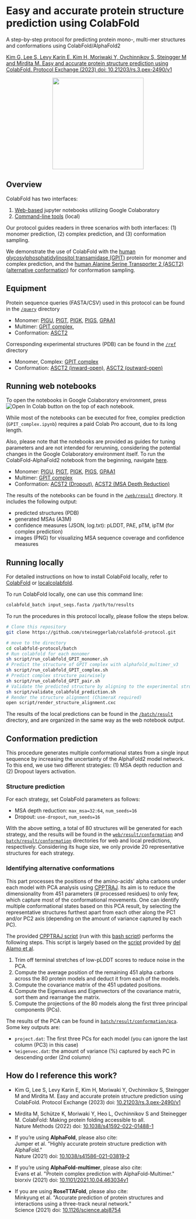 # Easy and accurate protein structure prediction using ColabFold
A step-by-step protocol for predicting protein mono-, multi-mer structures and conformations using ColabFold/AlphaFold2

[Kim G, Lee S, Levy Karin E, Kim H, Moriwaki Y, Ovchinnikov S, Steingger M and Mirdita M. Easy and accurate protein structure prediction using ColabFold. Protocol Exchange (2023) doi: 10.21203/rs.3.pex-2490/v1](https://protocolexchange.researchsquare.com/article/pex-2490/v1)


<p align="center"><img src="https://github.com/steineggerlab/colabfold-protocol/raw/main/.github/ColabFold_Marv_Logo.png" height="250"/></p>

## Overview 
ColabFold has two interfaces: 
1) [Web-based](https://colab.research.google.com/github/sokrypton/ColabFold/blob/main/AlphaFold2.ipynb) jupyter notebooks utilizing Google Colaboratory
2) [Command-line tools](https://github.com/sokrypton/ColabFold) (local)

Our protocol guides readers in three scenarios with both interfaces: (1) monomer prediction, (2) complex prediction, and (3) conformation sampling.

We demonstrate the use of ColabFold with the [human glycosylphosphatidylinositol transamidase (GPIT)](https://www.rcsb.org/structure/7W72) protein for monomer and complex prediction, and the [human Alanine Serine Transporter 2 (ASCT2)](https://www.rcsb.org/structure/6RVX) ([alternative conformation](https://www.rcsb.org/structure/7BCQ)) for conformation sampling.

## Equipment
Protein sequence queries (FASTA/CSV) used in this protocol can be found in the [`/query`](https://github.com/steineggerlab/colabfold-protocol/tree/main/query) directory

- Monomer: [PIGU](https://github.com/steineggerlab/colabfold-protocol/blob/main/query/PIGU.fasta), [PIGT](https://github.com/steineggerlab/colabfold-protocol/blob/main/query/PIGT.fasta), [PIGK](https://github.com/steineggerlab/colabfold-protocol/blob/main/query/PIGK.fasta), [PIGS](https://github.com/steineggerlab/colabfold-protocol/blob/main/query/PIGS.fasta), [GPAA1](https://github.com/steineggerlab/colabfold-protocol/blob/main/query/GPAA1.fasta)
- Multimer: [GPIT complex](https://github.com/steineggerlab/colabfold-protocol/blob/main/query/GPITcomplex.csv),
- Conformation: [ASCT2](https://github.com/steineggerlab/colabfold-protocol/blob/main/query/ASCT2.fasta)

Corresponding experimental structures (PDB) can be found in the [`/ref`](https://github.com/steineggerlab/colabfold-protocol/tree/main/ref) directory
- Monomer, Complex: [GPIT complex](https://github.com/steineggerlab/colabfold-protocol/blob/main/ref/7w72.pdb)
- Conformation: [ASCT2 (inward-open)](https://github.com/steineggerlab/colabfold-protocol/blob/main/ref/6rvx.pdb), [ASCT2 (outward-open)](https://github.com/steineggerlab/colabfold-protocol/blob/main/ref/7bcq.pdb)


## Running web notebooks
To open the notebooks in Google Colaboratory environment, press <img src="https://colab.research.google.com/assets/colab-badge.svg" alt="Open In Colab"/> button on the top of each notebook.

While most of the notebooks can be executed for free, complex prediction (`GPIT_complex.ipynb`) requires a paid Colab Pro account, due to its long length.

Also, please note that the notebooks are provided as guides for tuning parameters and are not intended for rerunning, considering the potential changes in the Google Colaboratory environment itself. To run the ColabFold-AlphaFold2 notebook from the beginning, navigate [here](https://colab.research.google.com/github/sokrypton/ColabFold/blob/main/AlphaFold2.ipynb). 

- Monomer: [PIGU](https://github.com/steineggerlab/colabfold-protocol/blob/main/web/notebook/PIGU.ipynb), [PIGT](https://github.com/steineggerlab/colabfold-protocol/blob/main/web/notebook/PIGT.ipynb), [PIGK](https://github.com/steineggerlab/colabfold-protocol/blob/main/web/notebook/PIGK.ipynb), [PIGS](https://github.com/steineggerlab/colabfold-protocol/blob/main/web/notebook/PIGS.ipynb), [GPAA1](https://github.com/steineggerlab/colabfold-protocol/blob/main/web/notebook/GPAA1.ipynb)
- Multimer: [GPIT complex](https://github.com/steineggerlab/colabfold-protocol/blob/main/web/notebook/GPIT_complex.ipynb)
- Conformation: [ACST2 (Dropout)](https://github.com/steineggerlab/colabfold-protocol/blob/main/web/notebook/ASCT2_conformation_dropout.ipynb), [ACST2 (MSA Depth Reduction)](https://github.com/steineggerlab/colabfold-protocol/blob/main/web/notebook/ASCT2_conformation_MSADepthReduction.ipynb)

The results of the notebooks can be found in the [`/web/result`](https://github.com/steineggerlab/colabfold-protocol/blob/main/web/result) directory. It includes the following output: 
- predicted structures (PDB)
- generated MSAs (A3M) 
- confidence measures (JSON, log.txt): pLDDT, PAE, pTM, ipTM (for complex prediction) 
- images (PNG) for visualizing MSA sequence coverage and confidence measures

## Running locally 
For detailed instructions on how to install ColabFold locally, refer to [ColabFold](https://github.com/sokrypton/ColabFold) or [localcolabfold](https://github.com/YoshitakaMo/localcolabfold).

To run ColabFold locally, one can use this command line:
```sh
colabfold_batch input_seqs.fasta /path/to/results
``` 

To run the procedures in this protocol locally, please follow the steps below. 
```sh
# Clone this repository
git clone https://github.com/steineggerlab/colabfold-protocol.git

# move to the directory
cd colabfold-protocol/batch
# Run colabfold for each monomer
sh script/run_colabfold_GPIT_monomer.sh
# Predict the structure of GPIT complex with alphafold_multimer_v3
sh script/run_colabfold_GPIT_complex.sh
# Predict complex structure pairwisely
sh script/run_colabfold_GPIT_pair.sh
# Validate the predicted structure by aligning to the experimental structure
sh script/validate_colabfold_prediction.sh
# Render the structure alignment (ChimeraX required)
open script/render_structure_alignment.cxc
```
The results of the local predictions can be found in the [`/batch/result`](https://github.com/steineggerlab/colabfold-protocol/blob/main/batch/result) directory, and are organized in the same way as the web notebook output.

## Conformation prediction
This procedure generates multiple conformational states from a single input sequence by increasing the uncertainty of the AlphaFold2 model network. To this end, we use two different strategies: (1) MSA depth reduction and (2) Dropout layers activation.

### Structure prediction 
For each strategy, set ColabFold parameters as follows: 
- MSA depth reduction: `max_msa=32:64`, `num_seeds=16`
- Dropout: `use-dropout`, `num_seeds=16`

With the above setting, a total of 80 structures will be generated for each strategy, and the results will be found in the [`web/result/conformation`](https://github.com/steineggerlab/colabfold-protocol/blob/main/web/result/conformation) and [`batch/result/conformation`](https://github.com/steineggerlab/colabfold-protocol/blob/main/batch/result/conformation) directories for web and local predictions, respectively. Considering its huge size, we only provide 20 representative structures for each strategy.

### Identifying alternative conformations 
This part processes the positions of the amino-acids' alpha carbons under each model with PCA analysis using [CPPTRAJ](https://amberhub.chpc.utah.edu/cpptraj/). Its aim is to reduce the dimensionality from 451 parameters (# processed residues) to only few, which capture most of the conformational movements. One can identify multiple conformational states based on this PCA result, by selecting the representative structures furthest apart from each other along the PC1 and/or PC2 axis (depending on the amount of variance captured by each PC). 

The provided [CPPTRAJ script](https://github.com/steineggerlab/colabfold-protocol/blob/main/batch/script/asct2_pca.in) (run with this [bash script](https://github.com/steineggerlab/colabfold-protocol/blob/main/batch/script/run_cpptraj_asct2.sh)) performs the following steps. This script is largely based on the [script](https://github.com/delalamo/af2_conformations) provided by [del Alamo et al](https://elifesciences.org/articles/75751).
1. Trim off terminal stretches of low-pLDDT scores to reduce noise in the PCA.
2. Compute the average position of the remaining 451 alpha carbons across the 80 protein models and deduct it from each of the models.
3. Compute the covariance matrix of the 451 updated positions.
4. Compute the Eigenvalues and Eigenvectors of the covariance matrix, sort them and rearrange the matrix.
5. Compute the projections of the 80 models along the first three principal components (PCs).

The results of the PCA can be found in [`batch/result/conformation/pca`](https://github.com/steineggerlab/colabfold-protocol/tree/main/batch/result/conformation/pca). Some key outputs are: 
- `project.dat`: The first three PCs for each model (you can ignore the last column (PC3) in this case)
- `%eigenvec.dat`: the amount of variance (%) captured by each PC in descending order (2nd column)

## How do I reference this work?
- Kim G, Lee S, Levy Karin E, Kim H, Moriwaki Y, Ovchinnikov S, Steingger M and Mirdita M. Easy and accurate protein structure prediction using ColabFold. Protocol Exchange (2023) doi: [10.21203/rs.3.pex-2490/v1](https://doi.org/10.21203/rs.3.pex-2490/v1)

- Mirdita M, Schütze K, Moriwaki Y, Heo L, Ovchinnikov S and Steinegger M. ColabFold: Making protein folding accessible to all. <br />
  Nature Methods (2022) doi: [10.1038/s41592-022-01488-1](https://www.nature.com/articles/s41592-022-01488-1)
- If you’re using **AlphaFold**, please also cite: <br />
  Jumper et al. "Highly accurate protein structure prediction with AlphaFold." <br />
  Nature (2021) doi: [10.1038/s41586-021-03819-2](https://doi.org/10.1038/s41586-021-03819-2)
- If you’re using **AlphaFold-multimer**, please also cite: <br />
  Evans et al. "Protein complex prediction with AlphaFold-Multimer." <br />
  biorxiv (2021) doi: [10.1101/2021.10.04.463034v1](https://www.biorxiv.org/content/10.1101/2021.10.04.463034v1)
- If you are using **RoseTTAFold**, please also cite: <br />
  Minkyung et al. "Accurate prediction of protein structures and interactions using a three-track neural network." <br />
  Science (2021) doi: [10.1126/science.abj8754](https://doi.org/10.1126/science.abj8754)

